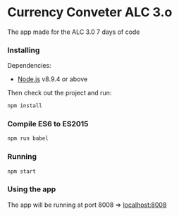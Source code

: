 # Currency Conveter ALC 3.o

The app made for the ALC 3.0 7 days of code 

### Installing

Dependencies:

- [Node.js](https://nodejs.org/en/) v8.9.4 or above

Then check out the project and run:

```sh
npm install
```

### Compile ES6 to ES2015

```sh
npm run babel
```

### Running

```sh
npm start
```

### Using the app

The app will be running at port 8008 => [localhost:8008](http://localhost:8008)